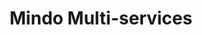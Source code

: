 ---
title: "Mindo Multi-services"
url: /saint-egreve/mindo-multi-services/
shop: Schlüsseldienst
---